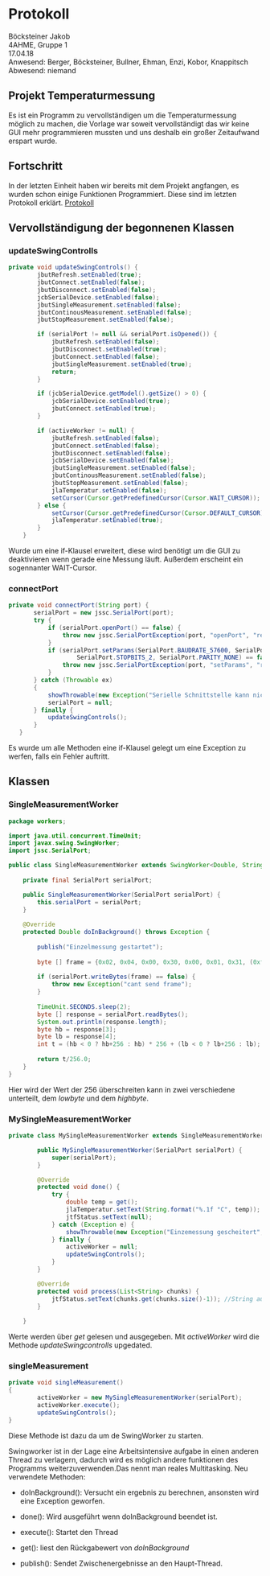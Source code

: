 # Protokoll
  Böcksteiner Jakob  
  4AHME, Gruppe 1  
  17.04.18  
  Anwesend: Berger, Böcksteiner, Bullner, Ehman, Enzi, Kobor, Knappitsch
  Abwesend: niemand
  
  ## Projekt Temperaturmessung
  Es ist ein Programm zu vervollständigen um die Temperaturmessung möglich zu machen, die Vorlage war soweit vervollständigt das wir keine GUI mehr programmieren mussten und uns deshalb ein großer Zeitaufwand erspart wurde.
  
  ## Fortschritt
  In der letzten Einheit haben wir bereits mit dem Projekt angfangen, es wurden schon einige Funktionen Programmiert. Diese sind im letzten Protokoll erklärt. [Protokoll](https://github.com/HTLMechatronics/m14-la1-sx/blob/boejam13/boejam13/Einheit_30_01_2018.md)
  
  ## Vervollständigung der begonnenen Klassen
### updateSwingControlls
```java
private void updateSwingControls() {
        jbutRefresh.setEnabled(true);
        jbutConnect.setEnabled(false);
        jbutDisconnect.setEnabled(false);
        jcbSerialDevice.setEnabled(false);
        jbutSingleMeasurement.setEnabled(false);
        jbutContinousMeasurement.setEnabled(false);
        jbutStopMeasurement.setEnabled(false);

        if (serialPort != null && serialPort.isOpened()) {
            jbutRefresh.setEnabled(false);
            jbutDisconnect.setEnabled(true);
            jbutConnect.setEnabled(false);
            jbutSingleMeasurement.setEnabled(true);
            return;
        }

        if (jcbSerialDevice.getModel().getSize() > 0) {
            jcbSerialDevice.setEnabled(true);
            jbutConnect.setEnabled(true);
        }

        if (activeWorker != null) {
            jbutRefresh.setEnabled(false);
            jbutConnect.setEnabled(false);
            jbutDisconnect.setEnabled(false);
            jcbSerialDevice.setEnabled(false);
            jbutSingleMeasurement.setEnabled(false);
            jbutContinousMeasurement.setEnabled(false);
            jbutStopMeasurement.setEnabled(false);
            jlaTemperatur.setEnabled(false);
            setCursor(Cursor.getPredefinedCursor(Cursor.WAIT_CURSOR));
        } else {
            setCursor(Cursor.getPredefinedCursor(Cursor.DEFAULT_CURSOR));
            jlaTemperatur.setEnabled(true);
        }
    }
```
Wurde um eine if-Klausel erweitert, diese wird benötigt um die GUI zu deaktivieren wenn gerade eine Messung läuft. Außerdem erscheint ein sogennanter WAIT-Cursor.

### connectPort
 ```java
private void connectPort(String port) {
        serialPort = new jssc.SerialPort(port);
        try {
            if (serialPort.openPort() == false) {
                throw new jssc.SerialPortException(port, "openPort", "return value false");
            }
            if (serialPort.setParams(SerialPort.BAUDRATE_57600, SerialPort.DATABITS_8,
                    SerialPort.STOPBITS_2, SerialPort.PARITY_NONE) == false) {
                throw new jssc.SerialPortException(port, "setParams", "return value false");
            }
        } catch (Throwable ex)
        {
            showThrowable(new Exception("Serielle Schnittstelle kann nicht geöffnet werden", ex));
            serialPort = null;
        } finally {
            updateSwingControls();
        }
    }
```
Es wurde um alle Methoden eine if-Klausel gelegt um eine Exception zu werfen, falls ein Fehler auftritt.

## Klassen
### SingleMeasurementWorker
```java
package workers;

import java.util.concurrent.TimeUnit;
import javax.swing.SwingWorker;
import jssc.SerialPort;

public class SingleMeasurementWorker extends SwingWorker<Double, String> {
    
    private final SerialPort serialPort;

    public SingleMeasurementWorker(SerialPort serialPort) {
        this.serialPort = serialPort;
    }
       
    @Override
    protected Double doInBackground() throws Exception {
        
        publish("Einzelmessung gestartet");
        
        byte [] frame = {0x02, 0x04, 0x00, 0x30, 0x00, 0x01, 0x31, (0xf6-256)};
        
        if (serialPort.writeBytes(frame) == false) {
            throw new Exception("cant send frame");
        }
                
        TimeUnit.SECONDS.sleep(2);
        byte [] response = serialPort.readBytes();
        System.out.println(response.length);
        byte hb = response[3];
        byte lb = response[4];
        int t = (hb < 0 ? hb+256 : hb) * 256 + (lb < 0 ? lb+256 : lb);
        
        return t/256.0;
    } 
}
```
Hier wird der Wert der 256 überschreiten kann in zwei verschiedene unterteilt, dem *lowbyte* und dem *highbyte*.

### MySingleMeasurementWorker
```java
private class MySingleMeasurementWorker extends SingleMeasurementWorker {

        public MySingleMeasurementWorker(SerialPort serialPort) {
            super(serialPort);
        }

        @Override
        protected void done() {
            try {
                double temp = get();
                jlaTemperatur.setText(String.format("%.1f °C", temp));
                jtfStatus.setText(null);
            } catch (Exception e) {
                showThrowable(new Exception("Einzemessung gescheitert", e));
            } finally {
                activeWorker = null;
                updateSwingControls();
            }
        }

        @Override
        protected void process(List<String> chunks) {
            jtfStatus.setText(chunks.get(chunks.size()-1)); //String aus Publish
        }
        
    }
```
Werte werden über *get* gelesen und ausgegeben. Mit *activeWorker* wird die Methode *updateSwingcontrolls* upgedated.

### singleMeasurement

```java
private void singleMeasurement() 
{
        activeWorker = new MySingleMeasurementWorker(serialPort);
        activeWorker.execute();
        updateSwingControls();
}
```
Diese Methode ist dazu da um de SwingWorker zu starten.

Swingworker ist in der Lage eine Arbeitsintensive aufgabe in einen anderen Thread zu verlagern, dadurch wird es möglich andere funktionen des Programms weiterzuverwenden.Das nennt man reales Multitasking.
Neu verwendete Methoden:

* doInBackground(): Versucht ein ergebnis zu berechnen, ansonsten wird eine Exception geworfen.

* done(): Wird ausgeführt wenn doInBackground beendet ist.

* execute(): Startet den Thread

* get(): liest den Rückgabewert von *doInBackground*

* publish(): Sendet Zwischenergebnisse an den Haupt-Thread.

